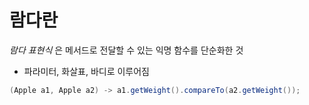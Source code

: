 # 람다란
*람다 표현식* 은 메서드로 전달할 수 있는 익명 함수를 단순화한 것
- 파라미터, 화살표, 바디로 이루어짐

```java
(Apple a1, Apple a2) -> a1.getWeight().compareTo(a2.getWeight());
```

